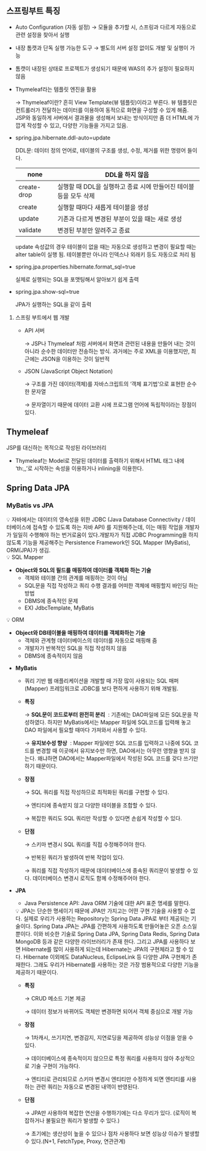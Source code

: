 ## 스프링부트 특징

- Auto Configuration (자동 설정) → 모듈을 추가할 시, 스프링과 다르게 자동으로 관련 설정을 찾아서 실행
- 내장 톰캣과 단독 실행 가능한 도구 → 별도의 서버 설정 없이도 개발 및 실행이 가능
- 톰캣이 내장된 상태로 프로젝트가 생성되기 때문에 WAS의 추가 설정이 필요하지 않음
- Thymeleaf라는 템플릿 엔진을 활용
    
    → Thymeleaf이란? 흔히 View Template(뷰 템플릿)이라고 부른다. 뷰 템플릿은 컨트롤러가 전달하는 데이터를 이용하여 동적으로 화면을 구성할 수 있게 해줌. JSP와 동일하게 서버에서 결과물을 생성해서 보내는 방식이지만 좀 더 HTML에 가깝게 작성할 수 있고, 다양한 기능들을 가지고 있음. 
    
- spring.jpa.hibernate.ddl-auto=update
    
    DDL문: 데이터 정의 언어로, 테이블의 구조를 생성, 수정, 제거를 위한 명령어
    들이다.
    
    |  none | DDL을 하지 않음 |
    | --- | --- |
    | create-drop | 실행할 때 DDL을 실행하고 종료 시에 만들어진 테이블 등을 모두 삭제 |
    | create | 실행할 때마다 새롭게 테이블을 생성 |
    | update | 기존과 다르게 변경된 부분이 있을 때는 새로 생성 |
    | validate | 변경된 부분만 알려주고 종료 |
    
    update 속성값의 경우 테이블이 없을 때는 자동으로 생성하고 변경이 필요할 때는 alter table이 실행 됨. 테이블뿐만 아니라 인덱스나 외래키 등도 자동으로 처리 됨
    
- spring.jpa.properties.hibernate.format_sql=true
    
    실제로 실행되는 SQL을 포맷팅해서 알아보기 쉽게 출력
    
- spring.jpa.show-sql=true
    
    JPA가 실행하는 SQL을 같이 출력
    

1. 스프링 부트에서 웹 개발 
    - API 서버
        
        → JSP나 Thymeleaf 처럼 서버에서 화면과 관련된 내용을 만들어 내는 것이 아니라 순수한 데이터만 전송하는 방식. 과거에는 주로 XML을 이용했지만, 최근에는 JSON을 이용하는 것이 일반적
        
    - JSON (JavaScript Object Notation)
        
        →  구조를 가진 데이터(객체)를 자바스크립트의 ‘객체 표기법’으로 표현한 순수한 문자열
        
        → 문자열이기 때문에 데이터 교환 시에 프로그램 언어에 독립적이라는 장점이 있다.
        

## Thymeleaf

JSP를 대신하는 목적으로 작성된 라이브러리

- Thymeleaf는 Model로 전달된 데이터를 출력하기 위해서 HTML 태그 내에 ‘th:,,’로 시작하는 속성을 이용하거나 inlining을 이용한다.

## Spring Data JPA


### MyBatis vs JPA

<aside>
💡 자바에서는 데이터의 영속성을 위한 JDBC (Java Database Connectivity / 데이터베이스에 접속할 수 있도록 하는 자바 API) 를 지원해주는데, 이는 매핑 작업을 개발자가 일일히 수행해야 하는 번거로움이 있다.개발자가 직접 JDBC Programming을 하지 않도록 기능을 제공해주는 Persistence Framework인 SQL Mapper (MyBatis), ORM(JPA)가 생김.

</aside>

<aside>
💡 SQL Mapper

- **Object와 SQL의 필드를 매핑하여 데이터를 객체화 하는 기술**
    - 객체와 테이블 간의 관계를 매핑하는 것이 아님
    - SQL문을 직접 작성하고 쿼리 수행 결과를 어떠한 객체에 매핑할지 바인딩 하는 방법
    - DBMS에 종속적인 문제
    - EX) JdbcTemplate, MyBatis
</aside>

<aside>
💡 ORM

- **Object와 DB테이블을 매핑하여 데이터를 객체화하는 기술**
    - 객체와 관계형 데이터베이스의 데이터를 자동으로 매핑해 줌
    - 개발자가 반복적인 SQL을 직접 작성하지 않음
    - DBMS에 종속적이지 않음
</aside>

- **MyBatis**
    - 쿼리 기반 웹 애플리케이션을 개발할 때 가장 많이 사용되는 SQL 매퍼(Mapper) 프레임워크로 JDBC를 보다 편하게 사용하기 위해 개발됨.
    - **특징**
        
        → **SQL문이 코드로부터 완전히 분리**
         : 기존에는 DAO파일에 모든 SQL문을 작성하였다. 하지만 MyBatis에서는 Mapper 파일에 SQL코드를 입력해 놓고 DAO 파일에서 필요할 때마다 가져와서 사용할 수 있다.
        
        → **유지보수성 향상**
         : Mapper 파일에만 SQL 코드를 입력하고 나중에 SQL 코드를 변경할 때 이곳에서 유지보수만 하면, DAO에서는 아무런 영향을 받지 않는다. 왜냐하면 DAO에서는 Mapper파일에서 작성된 SQL 코드를 갖다 쓰기만 하기 때문이다.
        
    - **장점**
        
        → SQL 쿼리를 직접 작성하므로 최적화된 쿼리를 구현할 수 있다.
        
        → 엔티티에 종속받지 않고 다양한 테이블을 조합할 수 있다.
        
        → 복잡한 쿼리도 SQL 쿼리만 작성할 수 있다면 손쉽게 작성할 수 있다.
        
    - **단점**
        
        → 스키마 변경시 SQL 쿼리를 직접 수정해주어야 한다.
        
        → 반복된 쿼리가 발생하여 반복 작업이 있다.
        
        → 쿼리를 직접 작성하기 때문에 데이터베이스에 종속된 쿼리문이 발생할 수 있다. 데이터베이스 변경시 로직도 함께 수정해주어야 한다.
        
    
- **JPA**
    - Java Persistence API:  Java ORM 기술에 대한 API 표준 명세를 말한다.
    
    <aside>
    💡 JPA는 단순한 명세이기 때문에 JPA만 가지고는 어떤 구현 기술을 사용할 수 없다. 실제로 우리가 사용하는 Repository는 Spring Data JPA로 부터 제공되는 기술이다. Spring Data JPA는 JPA를 간편하게 사용하도록 만들어놓은 오픈 소스일 뿐이다. 이와 비슷한 기술로 Spring Data JPA, Spring Data Redis, Spring Data MongoDB 등과 같은 다양한 라이브러리가 존재 한다. 그리고 JPA를 사용하다 보면 Hibernate를 많이 사용하게 되는데 Hibernate는 JPA의 구현체라고 할 수 있다. Hibernate 이외에도 DataNucleus, EclipseLink 등 다양한 JPA 구현체가 존재한다. 그래도 우리가 Hibernate를 사용하는 것은 가장 범용적으로 다양한 기능을 제공하기 때문이다.
    
    </aside>
    
    - **특징**
        
        → CRUD 메소드 기본 제공
        
        → 데이터 정보가 바뀌어도 객체만 변경하면 되어서 객체 중심으로 개발 가능
        
    - **장점**
        
        → 1차캐시, 쓰기지연, 변경감지, 지연로딩을 제공하여 성능상 이점을 얻을 수 있다.
        
        → 데이터베이스에 종속적이지 않으므로 특정 쿼리를 사용하지 않아 추상적으로 기술 구현이 가능하다.
        
        → 엔티티로 관리되므로 스키마 변경시 엔티티만 수정하게 되면 엔티티를 사용하는 관련 쿼리는 자동으로 변경된 내역이 반영된다.
        
    - **단점**
        
        → JPA만 사용하여 복잡한 연산을 수행하기에는 다소 무리가 있다. (로직이 복잡하거나 불필요한 쿼리가 발생할 수 있다.)
        
        → 초기에는 생산성이 높을 수 있으나 점차 사용하다 보면 성능상 이슈가 발생할 수 있다.(N+1, FetchType, Proxy, 연관관계)
